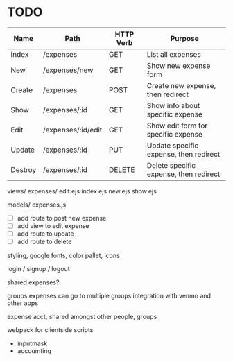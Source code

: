 # TODO

| Name    | Path           | HTTP Verb | Purpose                            |
| ------- | -------------- | --------- | ---------------------------------- |
| Index   | /expenses          | GET       | List all expenses                      |
| New     | /expenses/new      | GET       | Show new expense form                  |
| Create  | /expenses          | POST      | Create new expense, then redirect      |
| Show    | /expenses/:id      | GET       | Show info about specific expense       |
| Edit    | /expenses/:id/edit | GET       | Show edit form for specific expense    |
| Update  | /expenses/:id      | PUT       | Update specific expense, then redirect |
| Destroy | /expenses/:id      | DELETE    | Delete specific expense, then redirect |

views/
    expenses/
        edit.ejs
        index.ejs
        new.ejs
        show.ejs

models/
    expenses.js

- [ ] add route to post new expense
- [ ] add view to edit expense
- [ ] add route to update
- [ ] add route to delete

styling, google fonts, color pallet, icons

login / signup / logout

shared expenses?

groups
expenses can go to multiple groups
integration with venmo and other apps

expense acct, shared amongst other people, groups

webpack for clientside scripts

- inputmask
- accoumting
